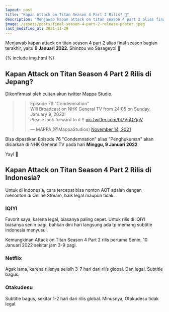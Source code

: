 ```yaml
---
layout: post
title: "Kapan Attack on Titan Season 4 Part 2 Rilis? 🎉"
description: "Menjawab kapan attack on titan season 4 part 2 alias final season bagian terakhir, yaitu 9 Januari 2022. Shinzou wo Sasageyo! 🎉"
image: /assets/posts/final-season-4-part-2-release-poster.jpeg
last_modified_at: 2021-11-29
---
```


Menjawab kapan attack on titan season 4 part 2 alias final season bagian terakhir, yaitu **9 Januari 2022**. Shinzou wo Sasageyo! 🎉

{% include img.html %}

## Kapan Attack on Titan Season 4 Part 2 Rilis di Jepang?

Dikonfirmasi oleh cuitan akun twitter Mappa Studio.

> <blockquote class="twitter-tweet"><p lang="en" dir="ltr">Episode 76 &quot;Condemnation&quot;<br> Will Broadcast on NHK General TV from 24:05 on Sunday, January 9, 2022!<br> Please look forward to it !! <a href="https://t.co/bI7VnQZjqV">pic.twitter.com/bI7VnQZjqV</a></p>&mdash; MAPPA (@MappaStudios) <a href="https://twitter.com/MappaStudios/status/1459911876184313860?ref_src=twsrc%5Etfw">November 14, 2021</a></blockquote> <script async src="https://platform.twitter.com/widgets.js" charset="utf-8"></script>

Bisa dipastikan Episode 76 "Condemnation" alias "Penghukuman" akan disiarkan di NHK General TV pada hari **Minggu, 9 Januari 2022**

Yay! 🤩

## Kapan Attack on Titan Season 4 Part 2 Rilis di Indonesia?

Untuk di Indonesia, cara tercepat bisa nonton AOT adalah dengan menonton di Online Stream, baik legal maupun tidak.

### IQIYI

Favorit saya, karena legal, biasanya paling cepet. Untuk rilis di IQIYI biasanya senin pagi, bahkan dini hari langsung ada tp memang subtitle indonesia menyusul.

Kemungkinan Attack on Titan Season 4 Part 2 rilis pertama Senin, 10 Januari 2022 sekitar jam 3-9 pagi.


### Netflix

Agak lama, karena rilisnya selisih 3-7 hari dari rilis global. Dan legal. Subtitle bagus.

### Otakudesu

Subtitle bagus, sekitar 1-2 hari dari rilis global. Minusnya, Otakudesu tidak legal.
